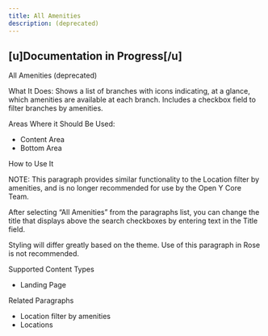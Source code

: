 ```yaml
---
title: All Amenities
description: (deprecated)
---
```


## [u]Documentation in Progress[/u]

All Amenities (deprecated)

What It Does: Shows a list of branches with icons indicating, at a glance, which amenities are available at each branch. Includes a checkbox field to filter branches by amenities.

Areas Where it Should Be Used:

* Content Area
* Bottom Area

How to Use It

NOTE: This paragraph provides similar functionality to the Location filter by amenities, and is no longer recommended for use by the Open Y Core Team.

After selecting “All Amenities” from the paragraphs list, you can change the title that displays above the search checkboxes by entering text in the Title field.

Styling will differ greatly based on the theme. Use of this paragraph in Rose is not recommended.

Supported Content Types

* Landing Page

Related Paragraphs

* Location filter by amenities
* Locations